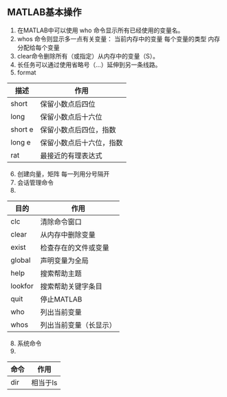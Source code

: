 ## MATLAB基本操作

 1. 在MATLAB中可以使用 who 命令显示所有已经使用的变量名。
 2. whos 命令则显示多一点有关变量：
当前内存中的变量
每个变量的类型
内存分配给每个变量
 3. clear命令删除所有（或指定）从内存中的变量（S）。
 4. 长任务可以通过使用省略号（...）延伸到另一条线路。
 5. format
 
|描述|作用|
|---|---|
|short|保留小数点后四位|
|long|保留小数点后十六位|
|short e|保留小数点后四位，指数|
|long e|保留小数点后十六位，指数|
|rat|最接近的有理表达式|
 6. 创建向量，矩阵
 每一列用分号隔开
 7. 会话管理命令
 8. 
|目的|作用|
|---|---|
|clc|清除命令窗口|
|clear|从内存中删除变量|
|exist|检查存在的文件或变量|
|global|声明变量为全局|
|help|搜索帮助主题|
|lookfor|搜索帮助关键字条目|
|quit|停止MATLAB|
|who|列出当前变量|
|whos|列出当前变量（长显示）|
8. 系统命令
9. 
|命令|作用|
|--|--|
|dir|相当于ls|

